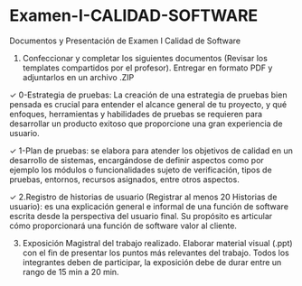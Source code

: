 # Examen-I-CALIDAD-SOFTWARE
Documentos y Presentación de Examen I Calidad de Software

1. Confeccionar y completar los siguientes documentos (Revisar los templates 
compartidos por el profesor). Entregar en formato PDF y adjuntarlos en un archivo 
.ZIP

✓ 0-Estrategia de pruebas: La creación de una estrategia de pruebas bien pensada 
es crucial para entender el alcance general de tu proyecto, y qué enfoques, 
herramientas y habilidades de pruebas se requieren para desarrollar un producto 
exitoso que proporcione una gran experiencia de usuario.

✓ 1-Plan de pruebas: se elabora para atender los objetivos de calidad en un 
desarrollo de sistemas, encargándose de definir aspectos como por ejemplo los 
módulos o funcionalidades sujeto de verificación, tipos de pruebas, entornos, 
recursos asignados, entre otros aspectos.

✓ 2.Registro de historias de usuario (Registrar al menos 20 Historias de 
usuario): es una explicación general e informal de una función de software escrita 
desde la perspectiva del usuario final. Su propósito es articular cómo 
proporcionará una función de software valor al cliente.

3. Exposición Magistral del trabajo realizado. Elaborar material visual (.ppt) con el 
fin de presentar los puntos más relevantes del trabajo. Todos los integrantes deben de 
participar, la exposición debe de durar entre un rango de 15 min a 20 min. 
